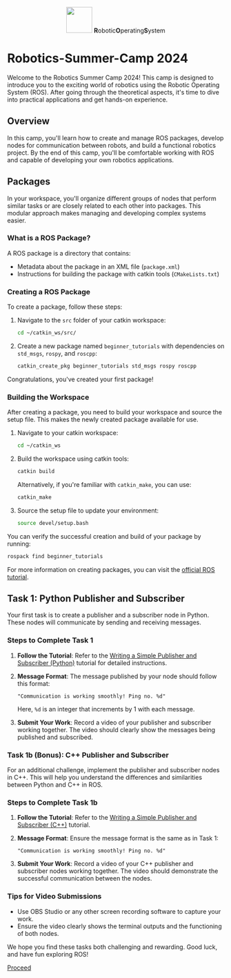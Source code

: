 <p align="center"><img src="https://answers.ros.org/upfiles/14554624266871161.png" width="60" height="60"> <b>R</b>obotic<b>O</b>perating<b>S</b>ystem 

<h1>Robotics-Summer-Camp 2024</h1> </p>

Welcome to the Robotics Summer Camp 2024! This camp is designed to introduce you to the exciting world of robotics using the Robotic Operating System (ROS). After going through the theoretical aspects, it's time to dive into practical applications and get hands-on experience.

## Overview
In this camp, you'll learn how to create and manage ROS packages, develop nodes for communication between robots, and build a functional robotics project. By the end of this camp, you'll be comfortable working with ROS and capable of developing your own robotics applications.

## Packages
In your workspace, you'll organize different groups of nodes that perform similar tasks or are closely related to each other into packages. This modular approach makes managing and developing complex systems easier. 

### What is a ROS Package?
A ROS package is a directory that contains:
- Metadata about the package in an XML file (`package.xml`)
- Instructions for building the package with catkin tools (`CMakeLists.txt`)

### Creating a ROS Package
To create a package, follow these steps:

1. Navigate to the `src` folder of your catkin workspace:
    ```bash
    cd ~/catkin_ws/src/
    ```

2. Create a new package named `beginner_tutorials` with dependencies on `std_msgs`, `rospy`, and `roscpp`:
    ```bash
    catkin_create_pkg beginner_tutorials std_msgs rospy roscpp
    ```

Congratulations, you've created your first package!

### Building the Workspace
After creating a package, you need to build your workspace and source the setup file. This makes the newly created package available for use.

1. Navigate to your catkin workspace:
    ```bash
    cd ~/catkin_ws
    ```

2. Build the workspace using catkin tools:
    ```bash
    catkin build
    ```
    Alternatively, if you're familiar with `catkin_make`, you can use:
    ```bash
    catkin_make
    ```

3. Source the setup file to update your environment:
    ```bash
    source devel/setup.bash
    ```

You can verify the successful creation and build of your package by running:
```bash
rospack find beginner_tutorials
```

For more information on creating packages, you can visit the [official ROS tutorial](https://wiki.ros.org/ROS/Tutorials/CreatingPackage).

## Task 1: Python Publisher and Subscriber

Your first task is to create a publisher and a subscriber node in Python. These nodes will communicate by sending and receiving messages.

### Steps to Complete Task 1

1. **Follow the Tutorial**:
    Refer to the [Writing a Simple Publisher and Subscriber (Python)](https://wiki.ros.org/ROS/Tutorials/WritingPublisherSubscriber%28python%29) tutorial for detailed instructions.

2. **Message Format**:
    The message published by your node should follow this format:
    ```
    "Communication is working smoothly! Ping no. %d"
    ```
    Here, `%d` is an integer that increments by 1 with each message.

3. **Submit Your Work**:
    Record a video of your publisher and subscriber working together. The video should clearly show the messages being published and subscribed.

### Task 1b (Bonus): C++ Publisher and Subscriber

For an additional challenge, implement the publisher and subscriber nodes in C++. This will help you understand the differences and similarities between Python and C++ in ROS.

### Steps to Complete Task 1b

1. **Follow the Tutorial**:
    Refer to the [Writing a Simple Publisher and Subscriber (C++)](https://wiki.ros.org/ROS/Tutorials/WritingPublisherSubscriber%28c%2B%2B%29) tutorial.

2. **Message Format**:
    Ensure the message format is the same as in Task 1:
    ```
    "Communication is working smoothly! Ping no. %d"
    ```

3. **Submit Your Work**:
    Record a video of your C++ publisher and subscriber nodes working together. The video should demonstrate the successful communication between the nodes.

### Tips for Video Submissions
- Use OBS Studio or any other screen recording software to capture your work.
- Ensure the video clearly shows the terminal outputs and the functioning of both nodes.

We hope you find these tasks both challenging and rewarding. Good luck, and have fun exploring ROS!

[Proceed](/Robo_Summer_camp_24-Week1/subpart3/subpart3.md)
